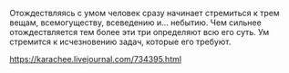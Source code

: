 Отождествляясь с умом человек сразу начинает стремиться к трем вещам, всемогуществу, всеведению и... небытию. Чем сильнее отождествляется тем более эти три определяют всю его суть. Ум стремится к исчезновению задач, которые его требуют.

https://karachee.livejournal.com/734395.html